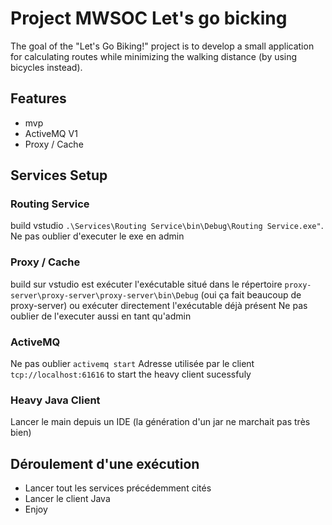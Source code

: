 # Project MWSOC Let's go bicking
The goal of the "Let's Go Biking!" project is to develop a small application for calculating routes while minimizing the walking distance (by using bicycles instead).

## Features

* mvp
* ActiveMQ V1
* Proxy / Cache

## Services Setup
### Routing Service
build vstudio `.\Services\Routing Service\bin\Debug\Routing Service.exe"`. 
Ne pas oublier d'executer le exe en admin
### Proxy / Cache
build sur vstudio est exécuter l'exécutable situé dans le répertoire `proxy-server\proxy-server\proxy-server\bin\Debug` (oui ça fait beaucoup de proxy-server)
ou exécuter directement l'exécutable déjà présent
Ne pas oublier de l'executer aussi en tant qu'admin

### ActiveMQ
Ne pas oublier `activemq start`
Adresse utilisée par le client `tcp://localhost:61616` to start the heavy client sucessfuly

### Heavy Java Client
Lancer le main depuis un IDE (la génération d'un jar ne marchait pas très bien)

## Déroulement d'une exécution 
- Lancer tout les services précédemment cités 
- Lancer le client Java
- Enjoy



